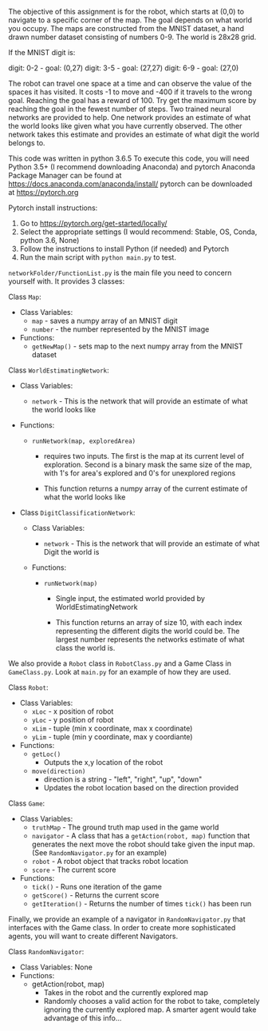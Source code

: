 The objective of this assignment is for the robot, which starts at (0,0) to navigate to a specific corner of the map. The goal depends on what world you occupy. The maps are constructed from the MNIST dataset, a hand drawn number dataset consisting of numbers 0-9. The world is 28x28 grid.

If the MNIST digit is: 

digit: 0-2 - goal: (0,27)
digit: 3-5 - goal: (27,27)
digit: 6-9 - goal: (27,0)

The robot can travel one space at a time and can observe the value of the spaces it has visited. It costs -1 to move and -400 if it travels to the wrong goal. Reaching the goal has a reward of 100. Try get the maximum score by reaching the goal in the fewest number of steps. Two trained neural networks are provided to help. One network provides an estimate of what the world looks like given what you have currently observed. The other network takes this estimate and provides an estimate of what digit the world belongs to.


This code was written in python 3.6.5
To execute this code, you will need Python 3.5+ (I recommend downloading Anaconda) and pytorch
Anaconda Package Manager can be found at https://docs.anaconda.com/anaconda/install/
pytorch can be downloaded at https://pytorch.org

Pytorch install instructions:
1. Go to https://pytorch.org/get-started/locally/
2. Select the appropriate settings (I would recommend: Stable, OS, Conda, python 3.6, None)
3. Follow the instructions to install Python (if needed) and Pytorch
4. Run the main script with `python main.py` to test.

`networkFolder/FunctionList.py` is the main file you need to concern yourself with. It provides 3 classes:

Class `Map`:

  - Class Variables:
    - `map` - saves a numpy array of an MNIST digit
    - `number` - the number represented by the MNIST image
  - Functions:
    - `getNewMap()` - sets map to the next numpy array from the MNIST dataset


Class `WorldEstimatingNetwork`:

  - Class Variables:
    - `network` - This is the network that will provide an estimate of what the world looks like

  - Functions:
    - `runNetwork(map, exploredArea)`
	  - requires two inputs. The first is the map at its current level of exploration. Second is a binary mask the same size of the map, with 1's for area's explored and 0's for unexplored regions

      - This function returns a numpy array of the current estimate of what the world looks like

- Class `DigitClassificationNetwork`:

  - Class Variables:
    - `network` - This is the network that will provide an estimate of what Digit the world is

  - Functions:
    - `runNetwork(map)`
	  - Single input, the estimated world provided by WorldEstimatingNetwork

      - This function returns an array of size 10, with each index representing the different digits the world could be. The largest number represents the networks estimate of what class the world is.

We also provide a `Robot` class in `RobotClass.py` and  a Game Class in `GameClass.py`. Look at `main.py` for an example of how they are used.

Class `Robot`:
  - Class Variables:
    - `xLoc` - x position of robot
	- `yLoc` - y position of robot
	- `xLim` - tuple (min x coordinate, max x coordinate)
	- `yLim` - tuple (min y coordinate, max y coordiante)
  - Functions:
    - `getLoc()`
	  - Outputs the x,y location of the robot
	- `move(direction)`
	  - direction is a string - "left", "right", "up", "down"
	  - Updates the robot location based on the direction provided

Class `Game`:
  - Class Variables:
    - `truthMap` - The ground truth map used in the game world
	- `navigator` - A class that has a `getAction(robot, map)` function that generates the next move the robot should take given the input map. (See `RandomNavigator.py` for an example)
	- `robot` - A robot object that tracks robot location
	- `score` - The current score 
  - Functions:
	- `tick()` - Runs one iteration of the game
	- `getScore()` - Returns the current score
	- `getIteration()` - Returns the number of times `tick()` has been run

Finally, we provide an example of a navigator in `RandomNavigator.py` that interfaces with the Game class. In order to create more sophisticated agents, you will want to create different Navigators.

Class `RandomNavigator`:
  - Class Variables: None
  - Functions:
    - getAction(robot, map)
	  - Takes in the robot and the currently explored map
	  - Randomly chooses a valid action for the robot to take, completely ignoring the currently explored map. A smarter agent would take advantage of this info...